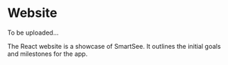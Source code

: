 # Website

To be uploaded...

The React website is a showcase of SmartSee. It outlines the initial goals and milestones for the app.